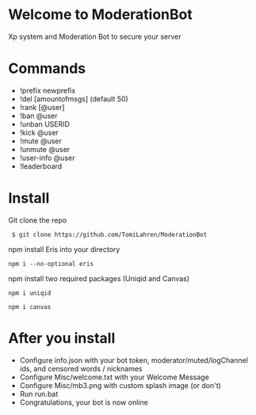 
# Welcome to ModerationBot
Xp system and Moderation Bot to secure your server
# Commands
  - !prefix newprefix
  - !del [amountofmsgs] (default 50)
  - !rank [@user]
  - !ban @user
  - !unban USERID
  - !kick @user
  - !mute @user
  - !unmute @user
  - !user-info @user
  - !leaderboard
# Install
  <div id="install">
  Git clone the repo
  <pre><code> $ git clone https://github.com/TomiLahren/ModerationBot</code></pre>
  
  npm install Eris into your directory
  <pre><code>npm i --no-optional eris</code></pre>
  npm install two required packages (Uniqid and Canvas)
  <pre><code>npm i uniqid</code></pre>
  <pre><code>npm i canvas</code></pre>
 # After you install
  <ul>
  <li>Configure info.json with your bot token, moderator/muted/logChannel ids, and censored words / nicknames</li>
  <li>Configure Misc/welcome.txt with your Welcome Message</li>
  <li>Configure Misc/mb3.png with custom splash image (or don't)</li>
  <li>Run run.bat</li>
  <li>Congratulations, your bot is now online</li>
  </ul>
  </div>
